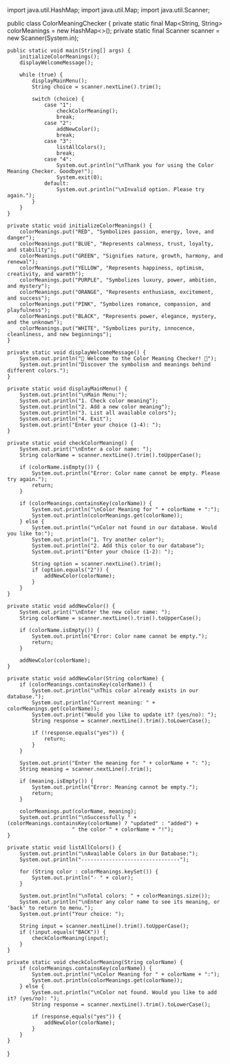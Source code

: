 
import java.util.HashMap;
import java.util.Map;
import java.util.Scanner;

public class ColorMeaningChecker {
    private static final Map<String, String> colorMeanings = new HashMap<>();
    private static final Scanner scanner = new Scanner(System.in);

    public static void main(String[] args) {
        initializeColorMeanings();
        displayWelcomeMessage();

        while (true) {
            displayMainMenu();
            String choice = scanner.nextLine().trim();

            switch (choice) {
                case "1":
                    checkColorMeaning();
                    break;
                case "2":
                    addNewColor();
                    break;
                case "3":
                    listAllColors();
                    break;
                case "4":
                    System.out.println("\nThank you for using the Color Meaning Checker. Goodbye!");
                    System.exit(0);
                default:
                    System.out.println("\nInvalid option. Please try again.");
            }
        }
    }

    private static void initializeColorMeanings() {
        colorMeanings.put("RED", "Symbolizes passion, energy, love, and danger");
        colorMeanings.put("BLUE", "Represents calmness, trust, loyalty, and stability");
        colorMeanings.put("GREEN", "Signifies nature, growth, harmony, and renewal");
        colorMeanings.put("YELLOW", "Represents happiness, optimism, creativity, and warmth");
        colorMeanings.put("PURPLE", "Symbolizes luxury, power, ambition, and mystery");
        colorMeanings.put("ORANGE", "Represents enthusiasm, excitement, and success");
        colorMeanings.put("PINK", "Symbolizes romance, compassion, and playfulness");
        colorMeanings.put("BLACK", "Represents power, elegance, mystery, and the unknown");
        colorMeanings.put("WHITE", "Symbolizes purity, innocence, cleanliness, and new beginnings");
    }

    private static void displayWelcomeMessage() {
        System.out.println("🌈 Welcome to the Color Meaning Checker! 🌈");
        System.out.println("Discover the symbolism and meanings behind different colors.");
    }

    private static void displayMainMenu() {
        System.out.println("\nMain Menu:");
        System.out.println("1. Check color meaning");
        System.out.println("2. Add a new color meaning");
        System.out.println("3. List all available colors");
        System.out.println("4. Exit");
        System.out.print("Enter your choice (1-4): ");
    }

    private static void checkColorMeaning() {
        System.out.print("\nEnter a color name: ");
        String colorName = scanner.nextLine().trim().toUpperCase();

        if (colorName.isEmpty()) {
            System.out.println("Error: Color name cannot be empty. Please try again.");
            return;
        }

        if (colorMeanings.containsKey(colorName)) {
            System.out.println("\nColor Meaning for " + colorName + ":");
            System.out.println(colorMeanings.get(colorName));
        } else {
            System.out.println("\nColor not found in our database. Would you like to:");
            System.out.println("1. Try another color");
            System.out.println("2. Add this color to our database");
            System.out.print("Enter your choice (1-2): ");
            
            String option = scanner.nextLine().trim();
            if (option.equals("2")) {
                addNewColor(colorName);
            }
        }
    }

    private static void addNewColor() {
        System.out.print("\nEnter the new color name: ");
        String colorName = scanner.nextLine().trim().toUpperCase();

        if (colorName.isEmpty()) {
            System.out.println("Error: Color name cannot be empty.");
            return;
        }

        addNewColor(colorName);
    }

    private static void addNewColor(String colorName) {
        if (colorMeanings.containsKey(colorName)) {
            System.out.println("\nThis color already exists in our database.");
            System.out.println("Current meaning: " + colorMeanings.get(colorName));
            System.out.print("Would you like to update it? (yes/no): ");
            String response = scanner.nextLine().trim().toLowerCase();
            
            if (!response.equals("yes")) {
                return;
            }
        }

        System.out.print("Enter the meaning for " + colorName + ": ");
        String meaning = scanner.nextLine().trim();

        if (meaning.isEmpty()) {
            System.out.println("Error: Meaning cannot be empty.");
            return;
        }

        colorMeanings.put(colorName, meaning);
        System.out.println("\nSuccessfully " + (colorMeanings.containsKey(colorName) ? "updated" : "added") + 
                         " the color " + colorName + "!");
    }

    private static void listAllColors() {
        System.out.println("\nAvailable Colors in Our Database:");
        System.out.println("--------------------------------");
        
        for (String color : colorMeanings.keySet()) {
            System.out.println("- " + color);
        }
        
        System.out.println("\nTotal colors: " + colorMeanings.size());
        System.out.println("\nEnter any color name to see its meaning, or 'back' to return to menu.");
        System.out.print("Your choice: ");
        
        String input = scanner.nextLine().trim().toUpperCase();
        if (!input.equals("BACK")) {
            checkColorMeaning(input);
        }
    }

    private static void checkColorMeaning(String colorName) {
        if (colorMeanings.containsKey(colorName)) {
            System.out.println("\nColor Meaning for " + colorName + ":");
            System.out.println(colorMeanings.get(colorName));
        } else {
            System.out.println("\nColor not found. Would you like to add it? (yes/no): ");
            String response = scanner.nextLine().trim().toLowerCase();
            
            if (response.equals("yes")) {
                addNewColor(colorName);
            }
        }
    }
}

